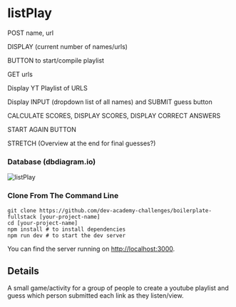 # listPlay

POST name, url

DISPLAY (current number of names/urls)

BUTTON to start/compile playlist

GET urls

Display YT Playlist of URLS

Display INPUT (dropdown list of all names) and SUBMIT guess button

CALCULATE SCORES, DISPLAY SCORES, DISPLAY CORRECT ANSWERS

START AGAIN BUTTON

STRETCH (Overview at the end for final guesses?)

### Database (dbdiagram.io)
![listPlay](https://user-images.githubusercontent.com/70251240/116020697-f45f6900-a69a-11eb-95e5-138e99878410.png)



### Clone From The Command Line

```
git clone https://github.com/dev-academy-challenges/boilerplate-fullstack [your-project-name]
cd [your-project-name]
npm install # to install dependencies
npm run dev # to start the dev server
```

You can find the server running on [http://localhost:3000](http://localhost:3000).

## Details

A small game/activity for a group of people to create a youtube playlist and guess which person submitted each link as they listen/view.
